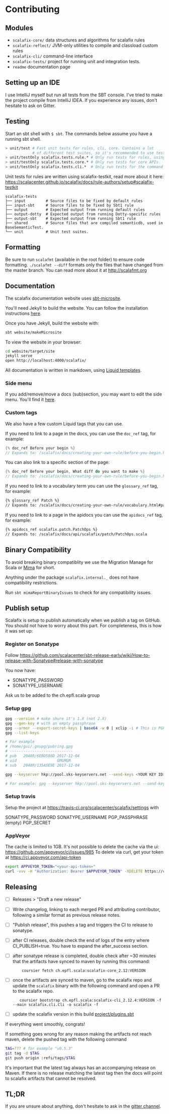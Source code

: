 Contributing
===========

## Modules

- `scalafix-core/` data structures and algorithms for scalafix rules
- `scalafix-reflect/` JVM-only utilities to compile and classload custom rules
- `scalafix-cli/` command-line interface
- `scalafix-tests/` project for running unit and integration tests.
- `readme` documentation page

## Setting up an IDE

I use IntelliJ myself but run all tests from the SBT console.
I've tried to make the project compile from IntelliJ IDEA.
If you experience any issues, don't hesitate to ask on Gitter.

## Testing

Start an sbt shell with `$ sbt`.
The commands below assume you have a running sbt shell.

```sh
> unit/test # Fast unit tests for rules, cli, core. Contains a lot
            # of different test suites, so it's recommended to use testOnly.
> unit/testOnly scalafix.tests.rule.* # Only run tests for rules, using scalafix-testkit.
> unit/testOnly scalafix.tests.core.* # Only run tests for core APIs.
> unit/testOnly scalafix.tests.cli.*  # Only run tests for the command line interface.
```

Unit tests for rules are written using scalafix-testkit, read more about
it here:
https://scalacenter.github.io/scalafix/docs/rule-authors/setup#scalafix-testkit

```
scalafix-tests
├── input         # Source files to be fixed by default rules
├── input-sbt     # Source files to be fixed by Sbt1 rule
├── output        # Expected output from running default rules
├── output-dotty  # Expected output from running Dotty-specific rules
├── output-sbt    # Expected output from running Sbt1 rule
├── shared        # Source files that are compiled semanticdb, used in BaseSemanticTest.
└── unit          # Unit test suites.
```

## Formatting

Be sure to run `scalafmt` (available in the root folder) to ensure code formatting.
`./scalafmt --diff` formats only the files that have changed from the master branch.
You can read more about it at http://scalafmt.org

## Documentation

The scalafix documentation website uses [sbt-microsite](https://47deg.github.io/sbt-microsites/).

You'll need Jekyll to build the website. You can follow the installation instructions
[here](https://jekyllrb.com/docs/installation/).

Once you have Jekyll, build the website with:

```sh
sbt website/makeMicrosite
```

To view the website in your browser:

```sh
cd website/target/site
jekyll serve
open http://localhost:4000/scalafix/
```

All documentation is written in markdown, using [Liquid templates](https://jekyllrb.com/docs/templates/).

### Side menu
If you add/remove/move a docs (sub)section, you may want to edit the side menu. You'll find it [here](https://github.com/gabro/scalafix/blob/microsite/website/src/main/resources/microsite/data/menu.yml).

### Custom tags
We also have a few custom Liquid tags that you can use.

If you need to link to a page in the docs, you can use the `doc_ref` tag, for example:

```c
{% doc_ref Before your begin %}
// Expands to: /scalafix/docs/creating-your-own-rule/before-you-begin.html
```

You can also link to a specific section of the page:

```c
{% doc_ref Before your begin, What diff do you want to make %}
// Expands to: /scalafix/docs/creating-your-own-rule/before-you-begin.html#what-diff-you-want-to-make
```

If you need to link to a vocabulary term you can use the `glossary_ref` tag, for example:

```md
{% glossary_ref Patch %}
// Expands to: /scalafix/docs/creating-your-own-rule/vocabulary.html#patch
```

If you need to link to a page in the apidocs you can use the `apidocs_ref` tag, for example:

```md
{% apidocs_ref scalafix.patch.PatchOps %}
// Expands to: /scalafix/docs/api/scalafix/patch/PatchOps.scala
```

## Binary Compatibility

To avoid breaking binary compatiblity we use the Migration Manage for Scala or [Mima](https://github.com/lightbend/migration-manager) for short.

Anything under the package `scalafix.internal._` does not have compatibility restrictions.

Run `sbt mimaReportBinaryIssues` to check for any compatibility issues.

## Publish setup

Scalafix is setup to publish automatically when we publish a tag on GitHub. You should not have to worry
about this part. For completeness, this is how it was set up:

### Register on Sonatype

Follow https://github.com/scalacenter/sbt-release-early/wiki/How-to-release-with-Sonatype#release-with-sonatype

You now have:

* SONATYPE_PASSWORD
* SONATYPE_USERNAME

Ask us to be added to the ch.epfl.scala group

### Setup gpg

```bash
gpg --version # make shure it's 1.X (not 2.X)
gpg --gen-key # with an empty passphrase
gpg --armor --export-secret-keys | base64 -w 0 | xclip -i # This is PGP_SECRET
gpg --list-keys

# For example
# /home/gui/.gnupg/pubring.gpg
# ----------------------------
# pub   2048R/6EBD580D 2017-12-04
# uid                  GMGMGM
# sub   2048R/135A5E9E 2017-12-04

gpg --keyserver hkp://pool.sks-keyservers.net --send-keys <YOUR KEY ID>

# For example: gpg --keyserver hkp://pool.sks-keyservers.net --send-keys 6EBD580D
```

### Setup travis

Setup the project at https://travis-ci.org/scalacenter/scalafix/settings with

SONATYPE_PASSWORD
SONATYPE_USERNAME
PGP_PASSPHRASE (empty)
PGP_SECRET

### AppVeyor

The cache is limited to 1GB.
It's not possible to delete the cache via the ui: https://github.com/appveyor/ci/issues/985
To delete via curl, get your token at https://ci.appveyor.com/api-token

```bash
export APPVEYOR_TOKEN="<your-api-token>"
curl -vvv -H "Authorization: Bearer $APPVEYOR_TOKEN" -XDELETE https://ci.appveyor.com/api/projects/scalacenter/scalafix/buildcache
```

## Releasing

- [ ] Releases > "Draft a new release"
- [ ] Write changelog, linking to each merged PR and attributing contributor,
      following a similar format as previous release notes.
- [ ] "Publish release", this pushes a tag and triggers the CI to release to sonatype.
- [ ] after CI releases, double check the end of logs of the entry where CI_PUBLISH=true.
      You have to expand the after_success section.
- [ ] after sonatype release is completed, double check after ~30 minutes that the artifacts
      have synced to maven by running this command:

          coursier fetch ch.epfl.scala:scalafix-core_2.12:VERSION

- [ ] once the artifacts are synced to maven, go to the scalafix repo and update the `scalafix` binary
      with the following command and open a PR to the scalafix repo.

         coursier bootstrap ch.epfl.scala:scalafix-cli_2.12.4:VERSION -f --main scalafix.cli.Cli -o scalafix -f

- [ ] update the scalafix version in this build [project/plugins.sbt](project/plugins.sbt)

If everything went smoothly, congrats!

If something goes wrong for any reason making the artifacts not reach maven, delete the pushed tag with 
the following command

```sh
TAG=??? # for example "v0.5.3"
git tag -d $TAG
git push origin :refs/tags/$TAG
```

It's important that the latest tag always has an accompanying release on Maven.
If there is no release matching the latest tag then the docs will point to scalafix artifacts that cannot be resolved.

## TL;DR

If you are unsure about anything, don't hesitate to ask in the [gitter channel](https://gitter.im/scalacenter/scalafix).
